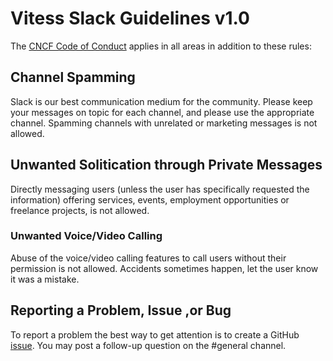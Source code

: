 # Vitess Slack Guidelines v1.0

The [CNCF Code of Conduct](https://github.com/cncf/foundation/blob/master/code-of-conduct.md) applies in all areas in addition to these rules:

## Channel Spamming
Slack is our best communication medium for the community. Please keep your messages on topic for each channel, and please use the appropriate channel. Spamming channels with unrelated or marketing messages is not allowed.

## Unwanted Solitication through Private Messages
Directly messaging users (unless the user has specifically requested the information) offering services, events, employment opportunities or freelance projects, is not allowed. 

### Unwanted Voice/Video Calling
Abuse of the voice/video calling features to call users without their permission is not allowed. Accidents sometimes happen, let the user know it was a mistake.  

## Reporting a Problem, Issue ,or Bug
To report a problem the best way to get attention is to create a GitHub [issue](https://github.com/vitessio/vitess/issues ). You may post a follow-up question on the #general channel. 
